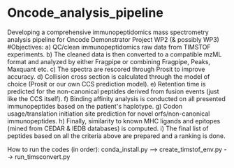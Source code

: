 # Oncode_analysis_pipeline
Developing a comprehensive immunopeptidomics mass spectrometry analysis pipeline for Oncode Demonstrator Project WP2 (&amp; possibly WP3)
#Objectives: 
a) QC/clean immunopeptidomics raw data from TIMSTOF experiments.
b) The cleaned data is then converted to a compatible mzML format and analyzed by either Fragpipe or combining Fragpipe, Peaks, Maxquant etc.
c) The spectra are rescored through Prosit to improve accuracy.
d) Collision cross section is calculated through the model of choice (Prosit or our own CCS prediction model).
e) Retention time is predicted for the non-canonical peptides derived from fusion events (just like the CCS itself).
f) Binding affinity analysis is conducted on all presented immunopeptides based on the patient's haplotype.
g) Codon usage/translation initiation site prediction for novel orfs/non-canonical immunopeptides.
h) Finally, similarity to known MHC ligands and epitopes (mined from CEDAR & IEDB databases) is computed.
i) The final list of peptides based on all the criteria above are prepared and a ranking is done.

How to run the codes (in order):
conda_install.py --> create_timstof_env.py --> run_timsconvert.py
